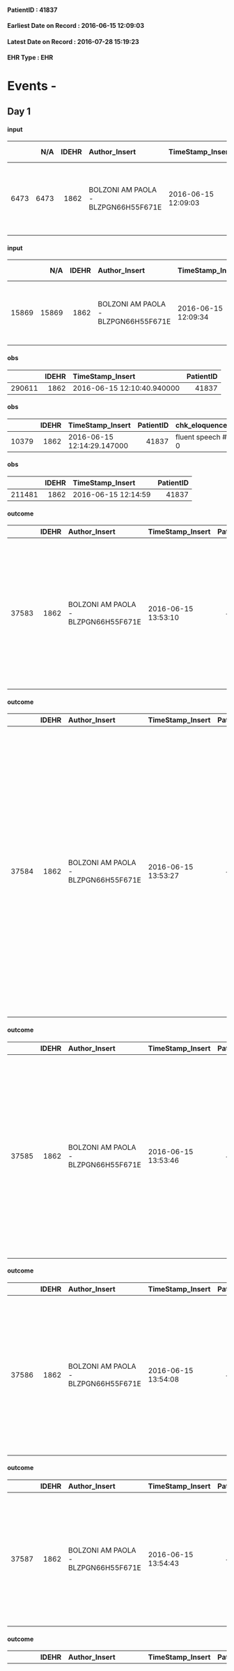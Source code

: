
#### PatientID : 41837
#### Earliest Date on Record : 2016-06-15 12:09:03
#### Latest Date on Record : 2016-07-28 15:19:23
#### EHR Type : EHR

# Events - 

## Day 1

#### input
|      |    N/A |   IDEHR | Author_Insert                       | TimeStamp_Insert    | EHRType   |   PatientID |   IDDigitalSignDocument | persone_vicine   |   Unnamed: 0_y |   IDANAMNESI_MED |   Non_Rilevabile_y | Note_Non_Rilevabile_y   | diagnosis                                              |
|-----:|-------:|--------:|:------------------------------------|:--------------------|:----------|------------:|------------------------:|:-----------------|---------------:|-----------------:|-------------------:|:------------------------|:-------------------------------------------------------|
| 6473 |   6473 |    1862 | BOLZONI AM PAOLA - BLZPGN66H55F671E | 2016-06-15 12:09:03 | EHR       |       41837 |                  396354 | N/A              |           6272 |             4476 |                  0 | NR                      | giugno 2007 diagnosi di melanoma regione scapolare sx. |

#### input
|       |    N/A |   IDEHR | Author_Insert                       | TimeStamp_Insert    | EHRType   |   PatientID |   IDDigitalSignDocument | persone_vicine   |   Unnamed: 0_y.1 |   IDDIAGNOSI_ICD |   Non_Rilevabile_y.1 | Note_Non_Rilevabile_y.1   | I_ICD                                                      | II_ICD                                           | III_ICD                                                      | IV_ICD                                                                        | V_ICD                         |
|------:|-------:|--------:|:------------------------------------|:--------------------|:----------|------------:|------------------------:|:-----------------|-----------------:|-----------------:|---------------------:|:--------------------------|:-----------------------------------------------------------|:-------------------------------------------------|:-------------------------------------------------------------|:------------------------------------------------------------------------------|:------------------------------|
| 15869 |  15869 |    1862 | BOLZONI AM PAOLA - BLZPGN66H55F671E | 2016-06-15 12:09:34 | EHR       |       41837 |                  396357 | N/A              |             1430 |             1430 |                    0 | NR                        | 1725 - Melanoma maligno del tronco, eccetto lo scroto#2610 | 1970 - Tumori maligni secondari del polmone#2148 | 1985 - Tumori maligni secondari di osso e midollo osseo#2162 | 1977 - Tumori maligni secondari del fegato, specificati come metastatici#2155 | V667 - Cure palliative#2402=0 |

#### obs
|        |   IDEHR | TimeStamp_Insert           |   PatientID |
|-------:|--------:|:---------------------------|------------:|
| 290611 |    1862 | 2016-06-15 12:10:40.940000 |       41837 |

#### obs
|       |   IDEHR | TimeStamp_Insert           |   PatientID | chk_eloquence     | asthenia   | dyspnoea              | body_temp    | agitation_behavior_freq   | cognitive_state   |
|------:|--------:|:---------------------------|------------:|:------------------|:-----------|:----------------------|:-------------|:--------------------------|:------------------|
| 10379 |    1862 | 2016-06-15 12:14:29.147000 |       41837 | fluent speech # 0 | Severe # 3 | applicant at rest # 5 | Apyrexia # 0 | quiet # 0                 | Polished # 2      |

#### obs
|        |   IDEHR | TimeStamp_Insert    |   PatientID |
|-------:|--------:|:--------------------|------------:|
| 211481 |    1862 | 2016-06-15 12:14:59 |       41837 |

#### outcome
|       |   IDEHR | Author_Insert                       | TimeStamp_Insert    |   PatientID |   IDDigitalSignDocument |   IDPAI_VIDAS | opt_problem                                                |   opt_problem_num | opt_obiettivo                                                                                                                                                                                      |   opt_obiettivo_num | opt_stato_problema   |   opt_stato_problema_num | opt_interventi                                                                                                                                                                                               |   opt_interventi_num |
|------:|--------:|:------------------------------------|:--------------------|------------:|------------------------:|--------------:|:-----------------------------------------------------------|------------------:|:---------------------------------------------------------------------------------------------------------------------------------------------------------------------------------------------------|--------------------:|:---------------------|-------------------------:|:-------------------------------------------------------------------------------------------------------------------------------------------------------------------------------------------------------------|---------------------:|
| 37583 |    1862 | BOLZONI AM PAOLA - BLZPGN66H55F671E | 2016-06-15 13:53:10 |       41837 |                  396504 |         39659 | Impaired mobility † / limitation of physical movement # 27 |                 1 | The patient utilizzer√ † ¬ † aids designed to increase the mobilit√ † ¬ † ¬ † ¬ß by establishing priorit√ attivit√ † for † ¬ † daily and reaching the awareness of the limits of his own body # 48 |                   4 | closed Problem # 2   |                        2 | PAI Implementation - Evaluate the mobilization # 339; Information - Explain the causes of fatigue # 346; PAI Implementation - Encourage the patient in setting priorit√ † ¬ † ¬ † attivit√ for daily † # 340 |                    4 |

#### outcome
|       |   IDEHR | Author_Insert                       | TimeStamp_Insert    |   PatientID |   IDDigitalSignDocument |   IDPAI_VIDAS | opt_problem                                                                                                                                 |   opt_problem_num | opt_obiettivo                                                                           |   opt_obiettivo_num | opt_stato_problema   |   opt_stato_problema_num | opt_interventi                                                                                                                                                                                                                                                                                                                                                                              |   opt_interventi_num |
|------:|--------:|:------------------------------------|:--------------------|------------:|------------------------:|--------------:|:--------------------------------------------------------------------------------------------------------------------------------------------|------------------:|:----------------------------------------------------------------------------------------|--------------------:|:---------------------|-------------------------:|:--------------------------------------------------------------------------------------------------------------------------------------------------------------------------------------------------------------------------------------------------------------------------------------------------------------------------------------------------------------------------------------------|---------------------:|
| 37584 |    1862 | BOLZONI AM PAOLA - BLZPGN66H55F671E | 2016-06-15 13:53:27 |       41837 |                  396505 |         39660 | Decisional conflict, secondary to a knowledge deficit, related to clinical, therapeutic, prognostic and / or lack of coping of patient # 35 |                 4 | The patient and / or caregiver will share fears and concerns regarding the choices # 79 |                   4 | closed Problem # 2   |                        2 | Counseling - Ask the patient / caregiver of possible alternatives explicit # 682; Counseling - Help the patient / caregiver to recognize the risks of non-decision # 681; Counseling - Help the patient and / or caregiver to recognize the problem and to clearly identify the necessit√ † to a decision # 680; professionals activation - activation request Social Health Operator # 687 |                    4 |

#### outcome
|       |   IDEHR | Author_Insert                       | TimeStamp_Insert    |   PatientID |   IDDigitalSignDocument |   IDPAI_VIDAS | opt_problem                                               |   opt_problem_num | opt_obiettivo                                                                                                                                                                                                         |   opt_obiettivo_num | ds_note               | opt_stato_problema   |   opt_stato_problema_num | opt_interventi                                                                                                                                                                                                                                                                   |   opt_interventi_num |
|------:|--------:|:------------------------------------|:--------------------|------------:|------------------------:|--------------:|:----------------------------------------------------------|------------------:|:----------------------------------------------------------------------------------------------------------------------------------------------------------------------------------------------------------------------|--------------------:|:----------------------|:---------------------|-------------------------:|:---------------------------------------------------------------------------------------------------------------------------------------------------------------------------------------------------------------------------------------------------------------------------------|---------------------:|
| 37585 |    1862 | BOLZONI AM PAOLA - BLZPGN66H55F671E | 2016-06-15 13:53:46 |       41837 |                  396506 |         39661 | State anxiety, apprehension, confusion, anger, panic # 28 |                 4 | The patient riferir√ † ¬ † to get better on the mental and physical plane, distinguishing the real problems from those potential, identifying the factors that still pu√≤ controlling and expressing their fears # 52 |                   4 | required electric bed | closed Problem # 2   |                        2 | PAI Implementation - properly administer the drugs as prescription # 399; PAI Implementation - Evaluate the effectiveness of drug administration # 400; Counseling - Share with the patient the therapeutic path # 401; Counseling - Share with caregiver therapeutic path # 402 |                    4 |

#### outcome
|       |   IDEHR | Author_Insert                       | TimeStamp_Insert    |   PatientID |   IDDigitalSignDocument |   IDPAI_VIDAS | opt_problem                         |   opt_problem_num | opt_obiettivo                                                                                                                                                                              |   opt_obiettivo_num | opt_stato_problema   |   opt_stato_problema_num | opt_interventi                                                                                                                                                                                                      |   opt_interventi_num |
|------:|--------:|:------------------------------------|:--------------------|------------:|------------------------:|--------------:|:------------------------------------|------------------:|:-------------------------------------------------------------------------------------------------------------------------------------------------------------------------------------------|--------------------:|:---------------------|-------------------------:|:--------------------------------------------------------------------------------------------------------------------------------------------------------------------------------------------------------------------|---------------------:|
| 37586 |    1862 | BOLZONI AM PAOLA - BLZPGN66H55F671E | 2016-06-15 13:54:08 |       41837 |                  396507 |         39662 | Deficit in the care of s√® # 25 = 0 |                 4 | Maintain dignity ¬ † of the patient, where possible, helping him to accept their own limitations, considering himself realistic and objective (eating, bathing, dressing, delete) # 42 = 0 |                   4 | Open Problem # 1     |                        1 | PAI Implementation - Ensuring the right privacy # 182 = 0; Counseling - Encourage to express feelings about the care deficit s # 184 = 0; PAI Implementation - completely replace the activity † everyday # 183 = 0 |                    4 |

#### outcome
|       |   IDEHR | Author_Insert                       | TimeStamp_Insert    |   PatientID |   IDDigitalSignDocument |   IDPAI_VIDAS | opt_problem                                                      |   opt_problem_num | opt_obiettivo                                                           |   opt_obiettivo_num | opt_stato_problema   |   opt_stato_problema_num | opt_interventi                                                                                                                                                                            |   opt_interventi_num |
|------:|--------:|:------------------------------------|:--------------------|------------:|------------------------:|--------------:|:-----------------------------------------------------------------|------------------:|:------------------------------------------------------------------------|--------------------:|:---------------------|-------------------------:|:------------------------------------------------------------------------------------------------------------------------------------------------------------------------------------------|---------------------:|
| 37587 |    1862 | BOLZONI AM PAOLA - BLZPGN66H55F671E | 2016-06-15 13:54:43 |       41837 |                  396508 |         39663 | Impaired mobility † ¬ / limitation of physical movement # 27 = 0 |                 1 | Minimize possibilities ¬ † injury. If present, maintaining QoL # 47 = 0 |                   4 | Open Problem # 1     |                        1 | Implementation PAI - Program the change of position that reduces the pressure in vulnerable areas # 292 = 0; Implementation of the PAI - Maintain a correct position in the bed # 293 = 0 |                    4 |

#### outcome
|       |   IDEHR | Author_Insert                       | TimeStamp_Insert    |   PatientID |   IDDigitalSignDocument |   IDPAI_VIDAS | opt_problem                   |   opt_problem_num | opt_obiettivo                                                                                              |   opt_obiettivo_num | opt_stato_problema   |   opt_stato_problema_num | opt_interventi                                                                                                                                                                                                 |   opt_interventi_num |
|------:|--------:|:------------------------------------|:--------------------|------------:|------------------------:|--------------:|:------------------------------|------------------:|:-----------------------------------------------------------------------------------------------------------|--------------------:|:---------------------|-------------------------:|:---------------------------------------------------------------------------------------------------------------------------------------------------------------------------------------------------------------|---------------------:|
| 37588 |    1862 | BOLZONI AM PAOLA - BLZPGN66H55F671E | 2016-06-15 13:55:08 |       41837 |                  396509 |         39664 | Altered sleep / wake # 31 = 0 |                 4 | The patient will report satisfactory conditions in terms of quality both in terms of quantity and # 62 = 0 |                   4 | Open Problem # 1     |                        1 | PAI Implementation - properly I administer the drugs as prescription # 520 = 0; PAI Implementation - To evaluate the efficacy of drug delivery # 521 = 0; PAI Implementation - therapeutic upgrading # 519 = 0 |                    4 |

#### obs
|       |   IDEHR | TimeStamp_Insert           |   PatientID | personal_hygiene   | urine_elimination   | mobility     | lack_of_appetite     | asthenia   | dyspnoea        | motor_performance                                                                                  | cognitive_state          | feces_elimination   |
|------:|--------:|:---------------------------|------------:|:-------------------|:--------------------|:-------------|:---------------------|:-----------|:----------------|:---------------------------------------------------------------------------------------------------|:-------------------------|:--------------------|
| 49058 |    1862 | 2016-06-15 14:38:40.343000 |       41837 | Employee # 4       | Employee # 4        | Employee # 4 | loss of appetite # 0 | Severe # 2 | mild strain # 1 | 30% - Patient with directions to the hospital or home hospitalization, intensive home support # 03 | confused - sometimes # 0 | Employee # 4        |

#### obs
|        |   IDEHR | TimeStamp_Insert    |   PatientID |
|-------:|--------:|:--------------------|------------:|
| 211504 |    1862 | 2016-06-15 14:40:08 |       41837 |

#### obs
|        |   IDEHR | TimeStamp_Insert           |   PatientID |
|-------:|--------:|:---------------------------|------------:|
| 290616 |    1862 | 2016-06-15 14:43:28.723000 |       41837 |

#### input
|      |    N/A |   Unnamed: 0_x |   IDANAMNESI_INF |   IDEHR | Author_Insert                    | TimeStamp_Insert           | EHRType   |   PatientID |   IDDigitalSignDocument |   Non_Rilevabile_x | Note_Non_Rilevabile_x   | cognitivo_percettivo   | sonno_riposo           | perc_salute               | rapporti_fam   | persone_vicine   | Caregiver    |
|-----:|-------:|---------------:|-----------------:|--------:|:---------------------------------|:---------------------------|:----------|------------:|------------------------:|-------------------:|:------------------------|:-----------------------|:-----------------------|:--------------------------|:---------------|:-----------------|:-------------|
| 2061 |   2061 |           2318 |             3169 |    1862 | MANENTI ELENA - MNNLNE78E63A794M | 2016-06-15 14:44:28.953000 | EHR       |       41837 |                  396556 |                  0 | NR                      | confusion # 1          | daytime sleepiness # 1 | perdit√ † Performance # 0 | is # 0         | N/A              | son daughter |

#### obs
|        |   IDEHR | TimeStamp_Insert    |   PatientID |
|-------:|--------:|:--------------------|------------:|
| 211514 |    1862 | 2016-06-15 16:06:30 |       41837 |

#### obs
|       |   IDEHR | TimeStamp_Insert           |   PatientID | opt_cooperation   | chk_ausili_presidi                   | chk_ausili_incont   | opt_care_giver   | chk_gastrointestinal_symptoms   | asthenia   | dyspnoea        | motor_performance              | body_temp    | agitation_behavior_freq   | diet            | cognitive_state          | consumption_help   |
|------:|--------:|:---------------------------|------------:|:------------------|:-------------------------------------|:--------------------|:-----------------|:--------------------------------|:-----------|:----------------|:-------------------------------|:-------------|:--------------------------|:----------------|:-------------------------|:-------------------|
| 95849 |    1862 | 2016-06-15 16:19:23.240000 |       41837 | Collaborating # 0 | absorbency # 0; bladder catheter # 3 | absorbency # 0      | This # 0         | loss of appetite # 3            | Severe # 2 | mild strain # 1 | bedridden, nontransferable # 5 | Apyrexia # 1 | quiet # 0                 | homogenized # 2 | confused - sometimes # 0 | # 4 employees      |

#### obs
|        |   IDEHR | TimeStamp_Insert    |   PatientID |
|-------:|--------:|:--------------------|------------:|
| 145715 |    1862 | 2016-06-15 16:21:23 |       41837 |

#### obs
|       |   IDEHR | TimeStamp_Insert           |   PatientID | personal_hygiene   | urine_elimination   | mobility     | active_diuresis     | lack_of_appetite     | asthenia   | dyspnoea        | motor_performance                                                                                  | cognitive_state          | feces_elimination   |
|------:|--------:|:---------------------------|------------:|:-------------------|:--------------------|:-------------|:--------------------|:---------------------|:-----------|:----------------|:---------------------------------------------------------------------------------------------------|:-------------------------|:--------------------|
| 49072 |    1862 | 2016-06-16 05:20:21.097000 |       41837 | Employee # 4       | Employee # 4        | Employee # 4 | active diuresis # 0 | loss of appetite # 0 | Severe # 2 | mild strain # 1 | 30% - Patient with directions to the hospital or home hospitalization, intensive home support # 03 | confused - sometimes # 0 | Employee # 4        |

#### obs
|        |   IDEHR | TimeStamp_Insert    |   PatientID |
|-------:|--------:|:--------------------|------------:|
| 211533 |    1862 | 2016-06-16 05:20:46 |       41837 |

#### obs
|       |   IDEHR | TimeStamp_Insert           |   PatientID |
|------:|--------:|:---------------------------|------------:|
| 95873 |    1862 | 2016-06-16 05:30:28.393000 |       41837 |

#### obs
|        |   IDEHR | TimeStamp_Insert    |   PatientID |
|-------:|--------:|:--------------------|------------:|
| 145742 |    1862 | 2016-06-16 05:30:52 |       41837 |

#### obs
|       |   IDEHR | TimeStamp_Insert           |   PatientID | chk_eloquence     | asthenia   | dyspnoea              | body_temp    | agitation_behavior_freq   | cognitive_state       |
|------:|--------:|:---------------------------|------------:|:------------------|:-----------|:----------------------|:-------------|:--------------------------|:----------------------|
| 10402 |    1862 | 2016-06-16 10:33:25.393000 |       41837 | fluent speech # 0 | Severe # 3 | applicant at rest # 5 | Apyrexia # 0 | quiet # 0                 | confused at times 0 # |

#### obs
|        |   IDEHR | TimeStamp_Insert    |   PatientID |
|-------:|--------:|:--------------------|------------:|
| 211559 |    1862 | 2016-06-16 10:34:18 |       41837 |

#### obs
|        |   IDEHR | TimeStamp_Insert           |   PatientID |
|-------:|--------:|:---------------------------|------------:|
| 123016 |    1862 | 2016-06-16 11:31:44.423000 |       41837 |


## Day 2

#### obs
|       |   IDEHR | TimeStamp_Insert           |   PatientID | opt_cooperation   | chk_ausili_presidi                   | opt_care_giver               | asthenia     | motor_performance              | body_temp    | cognitive_state          |
|------:|--------:|:---------------------------|------------:|:------------------|:-------------------------------------|:-----------------------------|:-------------|:-------------------------------|:-------------|:-------------------------|
| 95905 |    1862 | 2016-06-16 12:58:52.710000 |       41837 | uncooperative # 1 | absorbency # 0; bladder catheter # 3 | occasionally lives there # 1 | Moderate # 1 | bedridden, nontransferable # 5 | Apyrexia # 1 | confused - sometimes # 0 |

#### obs
|        |   IDEHR | TimeStamp_Insert    |   PatientID |
|-------:|--------:|:--------------------|------------:|
| 145772 |    1862 | 2016-06-16 13:01:46 |       41837 |

#### obs
|        |   IDEHR | TimeStamp_Insert    |   PatientID |
|-------:|--------:|:--------------------|------------:|
| 211614 |    1862 | 2016-06-16 13:33:46 |       41837 |

#### obs
|        |   IDEHR | TimeStamp_Insert    |   PatientID |
|-------:|--------:|:--------------------|------------:|
| 211654 |    1862 | 2016-06-16 16:37:04 |       41837 |

#### obs
|       |   IDEHR | TimeStamp_Insert           |   PatientID | personal_hygiene   | urine_elimination   | mobility     | active_diuresis     | lack_of_appetite     | asthenia   | dyspnoea        | motor_performance                                                                                  | body_temp    | cognitive_state          | feces_elimination   |
|------:|--------:|:---------------------------|------------:|:-------------------|:--------------------|:-------------|:--------------------|:---------------------|:-----------|:----------------|:---------------------------------------------------------------------------------------------------|:-------------|:-------------------------|:--------------------|
| 49119 |    1862 | 2016-06-16 16:43:20.237000 |       41837 | Employee # 4       | Employee # 4        | Employee # 4 | active diuresis # 0 | loss of appetite # 0 | Severe # 2 | mild strain # 1 | 30% - Patient with directions to the hospital or home hospitalization, intensive home support # 03 | Apyrexia # 0 | confused - sometimes # 0 | Employee # 4        |

#### obs
|       |   IDEHR | TimeStamp_Insert           |   PatientID | opt_cooperation   | chk_ausili_presidi                   | opt_care_giver               | motor_performance              | body_temp    | cognitive_state          |
|------:|--------:|:---------------------------|------------:|:------------------|:-------------------------------------|:-----------------------------|:-------------------------------|:-------------|:-------------------------|
| 95927 |    1862 | 2016-06-16 17:45:54.737000 |       41837 | uncooperative # 1 | absorbency # 0; bladder catheter # 3 | occasionally lives there # 1 | bedridden, nontransferable # 5 | Apyrexia # 1 | confused - sometimes # 0 |

#### obs
|        |   IDEHR | TimeStamp_Insert    |   PatientID |
|-------:|--------:|:--------------------|------------:|
| 145792 |    1862 | 2016-06-16 17:47:51 |       41837 |

#### obs
|        |   IDEHR | TimeStamp_Insert    |   PatientID |
|-------:|--------:|:--------------------|------------:|
| 211700 |    1862 | 2016-06-16 22:26:06 |       41837 |

#### obs
|       |   IDEHR | TimeStamp_Insert           |   PatientID | personal_hygiene   | urine_elimination   | mobility     | active_diuresis     | asthenia   | dyspnoea        | motor_performance                                                                                  | body_temp    | cognitive_state          | feces_elimination   |
|------:|--------:|:---------------------------|------------:|:-------------------|:--------------------|:-------------|:--------------------|:-----------|:----------------|:---------------------------------------------------------------------------------------------------|:-------------|:-------------------------|:--------------------|
| 49148 |    1862 | 2016-06-17 05:24:33.367000 |       41837 | Employee # 4       | Employee # 4        | Employee # 4 | active diuresis # 0 | Severe # 2 | mild strain # 1 | 30% - Patient with directions to the hospital or home hospitalization, intensive home support # 03 | Apyrexia # 0 | confused - sometimes # 0 | Employee # 4        |

#### obs
|       |   IDEHR | TimeStamp_Insert           |   PatientID | chk_ausili_presidi                   | chk_gastrointestinal_symptoms   | dyspnoea    | motor_performance              | mood              |
|------:|--------:|:---------------------------|------------:|:-------------------------------------|:--------------------------------|:------------|:-------------------------------|:------------------|
| 95933 |    1862 | 2016-06-17 05:29:35.490000 |       41837 | absorbency # 0; bladder catheter # 3 | thirst # 5                      | at rest # 0 | bedridden, nontransferable # 5 | helplessness # 10 |

#### obs
|        |   IDEHR | TimeStamp_Insert    |   PatientID |
|-------:|--------:|:--------------------|------------:|
| 145796 |    1862 | 2016-06-17 05:31:52 |       41837 |

#### obs
|        |   IDEHR | TimeStamp_Insert    |   PatientID |
|-------:|--------:|:--------------------|------------:|
| 211724 |    1862 | 2016-06-17 09:07:19 |       41837 |


## Day 3

#### obs
|       |   IDEHR | TimeStamp_Insert           |   PatientID | opt_cooperation   | chk_ausili_presidi                   | asthenia   | dyspnoea    | motor_performance              | body_temp    | mood              |
|------:|--------:|:---------------------------|------------:|:------------------|:-------------------------------------|:-----------|:------------|:-------------------------------|:-------------|:------------------|
| 95980 |    1862 | 2016-06-17 12:47:15.840000 |       41837 | uncooperative # 1 | absorbency # 0; bladder catheter # 3 | Severe # 2 | at rest # 0 | bedridden, nontransferable # 5 | Apyrexia # 1 | helplessness # 10 |

#### obs
|        |   IDEHR | TimeStamp_Insert    |   PatientID |
|-------:|--------:|:--------------------|------------:|
| 145829 |    1862 | 2016-06-17 12:47:54 |       41837 |

#### obs
|       |   IDEHR | TimeStamp_Insert           |   PatientID | personal_hygiene   | urine_elimination   | mobility     | asthenia   | motor_performance                                                                                  | body_temp    | feces_elimination   |
|------:|--------:|:---------------------------|------------:|:-------------------|:--------------------|:-------------|:-----------|:---------------------------------------------------------------------------------------------------|:-------------|:--------------------|
| 49173 |    1862 | 2016-06-17 14:03:28.883000 |       41837 | Employee # 4       | Employee # 4        | Employee # 4 | Severe # 2 | 30% - Patient with directions to the hospital or home hospitalization, intensive home support # 03 | Apyrexia # 0 | Employee # 4        |

#### obs
|       |   IDEHR | TimeStamp_Insert           |   PatientID | opt_hypotrophy   | asthenia   | dyspnoea                   | body_temp    | agitation_behavior_freq   | cognitive_state           |
|------:|--------:|:---------------------------|------------:|:-----------------|:-----------|:---------------------------|:-------------|:--------------------------|:--------------------------|
| 10461 |    1862 | 2016-06-17 15:10:16.677000 |       41837 | Hypotrophy # 0   | Severe # 3 | first episode, at rest # 1 | Apyrexia # 0 | agitated at times # 2     | continuously confused # 1 |

#### obs
|        |   IDEHR | TimeStamp_Insert    |   PatientID | breath                                                                          | consolability                                 | body_language                             | facial_expression                       |
|-------:|--------:|:--------------------|------------:|:--------------------------------------------------------------------------------|:----------------------------------------------|:------------------------------------------|:----------------------------------------|
| 273976 |    1862 | 2016-06-17 15:10:59 |       41837 | Breath at times altered. Short periods of hyperventilation (breathing hard) # 1 | Distracted or reassured by voice or touch # 1 | Teso. nervous movements. Restlessness # 1 | Sad, anxious, contracted (frowning) # 1 |

#### obs
|       |   IDEHR | TimeStamp_Insert           |   PatientID | personal_hygiene   | urine_elimination   | mobility     | asthenia   | motor_performance                                                                       | body_temp    | feces_elimination   |
|------:|--------:|:---------------------------|------------:|:-------------------|:--------------------|:-------------|:-----------|:----------------------------------------------------------------------------------------|:-------------|:--------------------|
| 49188 |    1862 | 2016-06-17 16:42:00.980000 |       41837 | Employee # 4       | Employee # 4        | Employee # 4 | Severe # 2 | 20% - Patient with serious impairment of organ functions, one or irreversible pi√π # 02 | Apyrexia # 0 | Employee # 4        |

#### obs
|        |   IDEHR | TimeStamp_Insert    |   PatientID | breath     | consolability           | body_language                             | facial_expression           |
|-------:|--------:|:--------------------|------------:|:-----------|:------------------------|:------------------------------------------|:----------------------------|
| 273980 |    1862 | 2016-06-17 16:43:18 |       41837 | Normal 0 # | Not for consolation # 0 | Teso. nervous movements. Restlessness # 1 | Smiling or inexpressive # 0 |

#### obs
|       |   IDEHR | TimeStamp_Insert           |   PatientID | personal_hygiene   | urine_elimination   | mobility   | hemorrhagic_manifestation   | speech   | cough   | nausea   | memory_deficit   | cognitive_deficit   | active_diuresis   | lack_of_appetite   | asthenia   | cachexia   | dyspnoea   | motor_performance   | body_temp   | mood   | diet   | cognitive_state   | feces_elimination   | consumption_help   |
|------:|--------:|:---------------------------|------------:|:-------------------|:--------------------|:-----------|:----------------------------|:---------|:--------|:---------|:-----------------|:--------------------|:------------------|:-------------------|:-----------|:-----------|:-----------|:--------------------|:------------|:-------|:-------|:------------------|:--------------------|:-------------------|
| 49199 |    1862 | 2016-06-17 17:38:47.723000 |       41837 | NR                 | NR                  | NR         | NR                          | NR       | NR      | NR       | NR               | NR                  | NR                | NR                 | NR         | NR         | NR         | NR                  | NR          | NR     | NR     | NR                | NR                  | NR                 |

#### outcome
|       |   IDEHR | Author_Insert                          | TimeStamp_Insert    |   PatientID |   IDDigitalSignDocument |   IDPAI_VIDAS | opt_problem                   |   opt_problem_num | opt_obiettivo                                                                                              |   opt_obiettivo_num | ds_note      | opt_stato_problema   |   opt_stato_problema_num | opt_interventi                                                                                                                                                                                                 |   opt_interventi_num |
|------:|--------:|:---------------------------------------|:--------------------|------------:|------------------------:|--------------:|:------------------------------|------------------:|:-----------------------------------------------------------------------------------------------------------|--------------------:|:-------------|:---------------------|-------------------------:|:---------------------------------------------------------------------------------------------------------------------------------------------------------------------------------------------------------------|---------------------:|
| 38042 |    1862 | Taraschi GIANFRANCO - TRSGFR72S30F205H | 2016-06-17 17:39:33 |       41837 |                  399257 |         40119 | Altered sleep / wake # 31 = 0 |                 4 | The patient will report satisfactory conditions in terms of quality both in terms of quantity and # 62 = 0 |                   4 | patient died | closed Problem # 2   |                        2 | PAI Implementation - properly I administer the drugs as prescription # 520 = 0; PAI Implementation - To evaluate the efficacy of drug delivery # 521 = 0; PAI Implementation - therapeutic upgrading # 519 = 0 |                    4 |

#### outcome
|       |   IDEHR | Author_Insert                          | TimeStamp_Insert    |   PatientID |   IDDigitalSignDocument |   IDPAI_VIDAS | opt_problem                                                      |   opt_problem_num | opt_obiettivo                                                           |   opt_obiettivo_num | ds_note      | opt_stato_problema   |   opt_stato_problema_num | opt_interventi                                                                                                                                                                            |   opt_interventi_num |
|------:|--------:|:---------------------------------------|:--------------------|------------:|------------------------:|--------------:|:-----------------------------------------------------------------|------------------:|:------------------------------------------------------------------------|--------------------:|:-------------|:---------------------|-------------------------:|:------------------------------------------------------------------------------------------------------------------------------------------------------------------------------------------|---------------------:|
| 38043 |    1862 | Taraschi GIANFRANCO - TRSGFR72S30F205H | 2016-06-17 17:39:58 |       41837 |                  399259 |         40120 | Impaired mobility † ¬ / limitation of physical movement # 27 = 0 |                 1 | Minimize possibilities ¬ † injury. If present, maintaining QoL # 47 = 0 |                   4 | patient died | closed Problem # 2   |                        2 | Implementation PAI - Program the change of position that reduces the pressure in vulnerable areas # 292 = 0; Implementation of the PAI - Maintain a correct position in the bed # 293 = 0 |                    4 |

#### outcome
|       |   IDEHR | Author_Insert                          | TimeStamp_Insert    |   PatientID |   IDDigitalSignDocument |   IDPAI_VIDAS | opt_problem                         |   opt_problem_num | opt_obiettivo                                                                                                                                                                              |   opt_obiettivo_num | ds_note      | opt_stato_problema   |   opt_stato_problema_num | opt_interventi                                                                                                                                                                                                      |   opt_interventi_num |
|------:|--------:|:---------------------------------------|:--------------------|------------:|------------------------:|--------------:|:------------------------------------|------------------:|:-------------------------------------------------------------------------------------------------------------------------------------------------------------------------------------------|--------------------:|:-------------|:---------------------|-------------------------:|:--------------------------------------------------------------------------------------------------------------------------------------------------------------------------------------------------------------------|---------------------:|
| 38044 |    1862 | Taraschi GIANFRANCO - TRSGFR72S30F205H | 2016-06-17 17:42:20 |       41837 |                  399260 |         40121 | Deficit in the care of s√® # 25 = 0 |                 4 | Maintain dignity ¬ † of the patient, where possible, helping him to accept their own limitations, considering himself realistic and objective (eating, bathing, dressing, delete) # 42 = 0 |                   4 | patient died | closed Problem # 2   |                        2 | PAI Implementation - Ensuring the right privacy # 182 = 0; Counseling - Encourage to express feelings about the care deficit s # 184 = 0; PAI Implementation - completely replace the activity † everyday # 183 = 0 |                    4 |

#### death
|      |   IDDecesso |   IDEHR | Author_Insert                        | TimeStamp_Insert    |   PatientID |   IDDigitalSignDocument | Date                | Luogo_decesso     |
|-----:|------------:|--------:|:-------------------------------------|:--------------------|------------:|------------------------:|:--------------------|:------------------|
| 1046 |        1055 |    1862 | Calamida Fabrizio - CLMFRZ71S19F205R | 2016-06-17 17:50:33 |       41837 |                  399274 | 2016-06-17 17:10:00 | Vidas Hospice # 1 |


## Day 5

#### care
|       |   IDEHR | Author_Insert                           | TimeStamp_Insert    | EHRType   |   PatientID |   IDGESTIONE_AUSILI |   ds_ncons |   ds_nritiro |   opt_annulla_consegna | dt_Ric_consegna     | dt_ric_cons_forn    | dt_ric_ritiro       | dt_ric_ritiro_forn   | opt_ausilio                    |
|------:|--------:|:----------------------------------------|:--------------------|:----------|------------:|--------------------:|-----------:|-------------:|-----------------------:|:--------------------|:--------------------|:--------------------|:---------------------|:-------------------------------|
| 10168 |    6015 | martinoli massimo l. - mrtmsm69t31f205t | 2016-06-20 10:02:44 | amb       |       41837 |               10064 |      27946 |        28080 |                      0 | 2016-05-31 00:00:00 | 2016-06-01 00:00:00 | 2016-06-20 00:00:00 | 2016-06-20 00:00:00  | decubitus cushion silicone # 9 |

#### care
|       |   IDEHR | Author_Insert                           | TimeStamp_Insert    | EHRType   |   PatientID |   IDGESTIONE_AUSILI |   ds_ncons |   ds_nritiro |   opt_annulla_consegna | dt_Ric_consegna     | dt_ric_cons_forn    | dt_ric_ritiro       | dt_ric_ritiro_forn   | opt_ausilio                             |
|------:|--------:|:----------------------------------------|:--------------------|:----------|------------:|--------------------:|-----------:|-------------:|-----------------------:|:--------------------|:--------------------|:--------------------|:---------------------|:----------------------------------------|
| 10169 |    6015 | martinoli massimo l. - mrtmsm69t31f205t | 2016-06-20 10:03:05 | amb       |       41837 |               10065 |      27946 |        28080 |                      0 | 2016-05-31 00:00:00 | 2016-06-01 00:00:00 | 2016-06-20 00:00:00 | 2016-06-20 00:00:00  | antid air mattress with compressor # 16 |

#### care
|       |   IDEHR | Author_Insert                           | TimeStamp_Insert    | EHRType   |   PatientID |   IDGESTIONE_AUSILI |   ds_ncons |   ds_nritiro |   opt_annulla_consegna | ds_note_x     | dt_Ric_consegna     | dt_ric_cons_forn    | dt_ric_ritiro       | dt_ric_ritiro_forn   | opt_ausilio            |
|------:|--------:|:----------------------------------------|:--------------------|:----------|------------:|--------------------:|-----------:|-------------:|-----------------------:|:--------------|:--------------------|:--------------------|:--------------------|:---------------------|:-----------------------|
| 10170 |    6015 | martinoli massimo l. - mrtmsm69t31f205t | 2016-06-20 10:03:32 | amb       |       41837 |               10066 |      27946 |        28080 |                      0 | the wide pi√π | 2016-05-31 00:00:00 | 2016-06-01 00:00:00 | 2016-06-20 00:00:00 | 2016-06-20 00:00:00  | comfortable chair # 21 |

#### care
|       |   IDEHR | Author_Insert                           | TimeStamp_Insert    | EHRType   |   PatientID |   IDGESTIONE_AUSILI |   ds_ncons |   ds_nritiro |   opt_annulla_consegna | dt_Ric_consegna     | dt_ric_cons_forn    | dt_ric_ritiro       | dt_ric_ritiro_forn   | opt_ausilio                            |
|------:|--------:|:----------------------------------------|:--------------------|:----------|------------:|--------------------:|-----------:|-------------:|-----------------------:|:--------------------|:--------------------|:--------------------|:---------------------|:---------------------------------------|
| 10171 |    6015 | martinoli massimo l. - mrtmsm69t31f205t | 2016-06-20 10:03:52 | amb       |       41837 |               10067 |      27770 |        28080 |                      0 | 2016-05-04 00:00:00 | 2016-05-04 00:00:00 | 2016-06-20 00:00:00 | 2016-06-20 00:00:00  | rollator from outside with brakes # 13 |


## Day 31

#### care
|       |   IDEHR | Author_Insert                           | TimeStamp_Insert    | EHRType   |   PatientID |   IDGESTIONE_AUSILI |   ds_ncons |   ds_nbolla | dt_consegna         |   ds_nritiro |   opt_annulla_consegna | dt_Ric_consegna     | dt_ric_cons_forn    | dt_ric_ritiro       | dt_ric_ritiro_forn   | opt_ausilio                            |
|------:|--------:|:----------------------------------------|:--------------------|:----------|------------:|--------------------:|-----------:|------------:|:--------------------|-------------:|-----------------------:|:--------------------|:--------------------|:--------------------|:---------------------|:---------------------------------------|
| 11161 |    6015 | martinoli massimo l. - mrtmsm69t31f205t | 2016-07-15 15:16:43 | amb       |       41837 |               11058 |      27770 |         486 | 2016-05-05 00:00:00 |        28080 |                      0 | 2016-05-04 00:00:00 | 2016-05-04 00:00:00 | 2016-06-20 00:00:00 | 2016-06-20 00:00:00  | rollator from outside with brakes # 13 |


## Day 44

#### care
|       |   IDEHR | Author_Insert                           | TimeStamp_Insert    | EHRType   |   PatientID |   IDGESTIONE_AUSILI |   ds_ncons |   ds_nbolla | dt_consegna         |   ds_nritiro |   opt_annulla_consegna | dt_Ric_consegna     | dt_ric_cons_forn    | dt_ric_ritiro       | dt_ric_ritiro_forn   | opt_ausilio                    |
|------:|--------:|:----------------------------------------|:--------------------|:----------|------------:|--------------------:|-----------:|------------:|:--------------------|-------------:|-----------------------:|:--------------------|:--------------------|:--------------------|:---------------------|:-------------------------------|
| 11625 |    6015 | martinoli massimo l. - mrtmsm69t31f205t | 2016-07-28 15:17:06 | amb       |       41837 |               11524 |      27946 |         590 | 2016-06-03 00:00:00 |        28080 |                      0 | 2016-05-31 00:00:00 | 2016-06-01 00:00:00 | 2016-06-20 00:00:00 | 2016-06-20 00:00:00  | decubitus cushion silicone # 9 |

#### care
|       |   IDEHR | Author_Insert                           | TimeStamp_Insert    | EHRType   |   PatientID |   IDGESTIONE_AUSILI |   ds_ncons |   ds_nbolla | dt_consegna         |   ds_nritiro | dt_ritiro           |   opt_annulla_consegna | dt_Ric_consegna     | dt_ric_cons_forn    | dt_ric_ritiro       | dt_ric_ritiro_forn   | opt_ausilio                    |
|------:|--------:|:----------------------------------------|:--------------------|:----------|------------:|--------------------:|-----------:|------------:|:--------------------|-------------:|:--------------------|-----------------------:|:--------------------|:--------------------|:--------------------|:---------------------|:-------------------------------|
| 11626 |    6015 | martinoli massimo l. - mrtmsm69t31f205t | 2016-07-28 15:17:24 | amb       |       41837 |               11525 |      27946 |         590 | 2016-06-03 00:00:00 |        28080 | 2016-06-21 00:00:00 |                      0 | 2016-05-31 00:00:00 | 2016-06-01 00:00:00 | 2016-06-20 00:00:00 | 2016-06-20 00:00:00  | decubitus cushion silicone # 9 |

#### care
|       |   IDEHR | Author_Insert                           | TimeStamp_Insert    | EHRType   |   PatientID |   IDGESTIONE_AUSILI |   ds_ncons |   ds_nbolla | dt_consegna         |   ds_nritiro |   opt_annulla_consegna | dt_Ric_consegna     | dt_ric_cons_forn    | dt_ric_ritiro       | dt_ric_ritiro_forn   | opt_ausilio                             |
|------:|--------:|:----------------------------------------|:--------------------|:----------|------------:|--------------------:|-----------:|------------:|:--------------------|-------------:|-----------------------:|:--------------------|:--------------------|:--------------------|:---------------------|:----------------------------------------|
| 11627 |    6015 | martinoli massimo l. - mrtmsm69t31f205t | 2016-07-28 15:17:49 | amb       |       41837 |               11526 |      27946 |         590 | 2016-06-03 00:00:00 |        28080 |                      0 | 2016-05-31 00:00:00 | 2016-06-01 00:00:00 | 2016-06-20 00:00:00 | 2016-06-20 00:00:00  | antid air mattress with compressor # 16 |

#### care
|       |   IDEHR | Author_Insert                           | TimeStamp_Insert    | EHRType   |   PatientID |   IDGESTIONE_AUSILI |   ds_ncons |   ds_nbolla | dt_consegna         |   ds_nritiro | dt_ritiro           |   opt_annulla_consegna | dt_Ric_consegna     | dt_ric_cons_forn    | dt_ric_ritiro       | dt_ric_ritiro_forn   | opt_ausilio                             |
|------:|--------:|:----------------------------------------|:--------------------|:----------|------------:|--------------------:|-----------:|------------:|:--------------------|-------------:|:--------------------|-----------------------:|:--------------------|:--------------------|:--------------------|:---------------------|:----------------------------------------|
| 11628 |    6015 | martinoli massimo l. - mrtmsm69t31f205t | 2016-07-28 15:18:20 | amb       |       41837 |               11527 |      27946 |         590 | 2016-06-03 00:00:00 |        28080 | 2016-06-21 00:00:00 |                      0 | 2016-05-31 00:00:00 | 2016-06-01 00:00:00 | 2016-06-20 00:00:00 | 2016-06-20 00:00:00  | antid air mattress with compressor # 16 |

#### care
|       |   IDEHR | Author_Insert                           | TimeStamp_Insert    | EHRType   |   PatientID |   IDGESTIONE_AUSILI |   ds_ncons |   ds_nbolla | dt_consegna         |   ds_nritiro | dt_ritiro           |   opt_annulla_consegna | ds_note_x     | dt_Ric_consegna     | dt_ric_cons_forn    | dt_ric_ritiro       | dt_ric_ritiro_forn   | opt_ausilio            |
|------:|--------:|:----------------------------------------|:--------------------|:----------|------------:|--------------------:|-----------:|------------:|:--------------------|-------------:|:--------------------|-----------------------:|:--------------|:--------------------|:--------------------|:--------------------|:---------------------|:-----------------------|
| 11629 |    6015 | martinoli massimo l. - mrtmsm69t31f205t | 2016-07-28 15:18:58 | amb       |       41837 |               11528 |      27946 |         590 | 2016-06-03 00:00:00 |        28080 | 2016-06-21 00:00:00 |                      0 | the wide pi√π | 2016-05-31 00:00:00 | 2016-06-01 00:00:00 | 2016-06-20 00:00:00 | 2016-06-20 00:00:00  | comfortable chair # 21 |

#### care
|       |   IDEHR | Author_Insert                           | TimeStamp_Insert    | EHRType   |   PatientID |   IDGESTIONE_AUSILI |   ds_ncons |   ds_nbolla | dt_consegna         |   ds_nritiro | dt_ritiro           |   opt_annulla_consegna | dt_Ric_consegna     | dt_ric_cons_forn    | dt_ric_ritiro       | dt_ric_ritiro_forn   | opt_ausilio                            |
|------:|--------:|:----------------------------------------|:--------------------|:----------|------------:|--------------------:|-----------:|------------:|:--------------------|-------------:|:--------------------|-----------------------:|:--------------------|:--------------------|:--------------------|:---------------------|:---------------------------------------|
| 11630 |    6015 | martinoli massimo l. - mrtmsm69t31f205t | 2016-07-28 15:19:23 | amb       |       41837 |               11529 |      27770 |         486 | 2016-05-05 00:00:00 |        28080 | 2016-06-21 00:00:00 |                      0 | 2016-05-04 00:00:00 | 2016-05-04 00:00:00 | 2016-06-20 00:00:00 | 2016-06-20 00:00:00  | rollator from outside with brakes # 13 |


